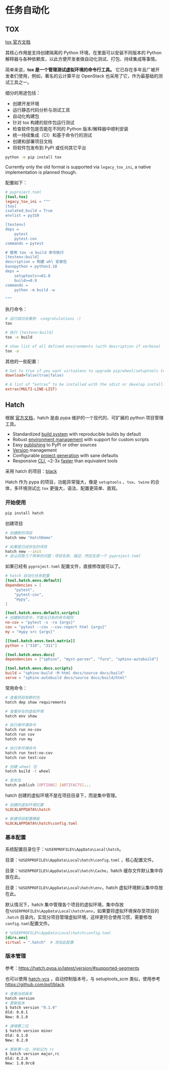 # 任务自动化

## TOX

[tox 官方文档](https://tox.wiki/en/latest/index.html)

其核心作用是支持创建隔离的 Python 环境，在里面可以安装不同版本的 Python 解释器与各种依赖库，以此方便开发者做自动化测试、打包、持续集成等事情。

简单来说，**tox 是一个管理测试虚拟环境的命令行工具。** 它已存在多年且广被开发者们使用，例如，著名的云计算平台 OpenStack 也采用了它，作为最基础的测试工具之一。

细分的用途包括：

- 创建开发环境
- 运行静态代码分析与测试工具
- 自动化构建包
- 针对 tox 构建的软件包运行测试
- 检查软件包是否能在不同的 Python 版本/解释器中顺利安装
- 统一持续集成（CI）和基于命令行的测试
- 创建和部署项目文档
- 将软件包发布到 PyPI 或任何其它平台

```sh
python -m pip install tox
```

Currently only the old format is supported via `legacy_tox_ini`, a native implementation is planned though.

配置如下：

```toml
# pyproject.toml
[tool.tox]
legacy_tox_ini = """
[tox]
isolated_build = True
envlist = py310

[testenv]
deps =
    pytest
    pytest-cov
commands = pytest

# 使用 tox -e build 命令执行
[testenv:build]
description = 构建 whl 安装包
basepython = python3.10
deps =
    setuptools>=61.0
    build>=0.9
commands =
    python -m build -w

"""
```

执行命令：

```sh
# 运行成功会看到  congratulations :)
tox

# 执行 [testenv:build]
tox -e build

# show list of all defined environments (with description if verbose)
tox -a
```

其他的一些配置：

```ini
# Set to true if you want virtualenv to upgrade pip/wheel/setuptools to the latest version. If (and only if) you want to choose a specific version (not necessarily the latest) then you can add e.g. VIRTUALENV_PIP=20.3.3 to your setenv.
download=false(true|false)

# A list of “extras” to be installed with the sdist or develop install. For example, extras = testing is equivalent to [testing] in a pip install command. These are not installed if skip_install is true.
extras(MULTI-LINE-LIST)
```

## Hatch

根据 [官方文档](https://hatch.pypa.io/latest/)，hatch 是由 pypa 维护的一个现代的、可扩展的 python 项目管理工具。

- Standardized [build system](https://hatch.pypa.io/latest/build/#packaging-ecosystem) with reproducible builds by default
- Robust [environment management](https://hatch.pypa.io/latest/environment/) with support for custom scripts
- Easy [publishing](https://hatch.pypa.io/latest/publish/) to PyPI or other sources
- [Version](https://hatch.pypa.io/latest/version/) management
- Configurable [project generation](https://hatch.pypa.io/latest/config/project-templates/) with sane defaults
- Responsive [CLI](https://hatch.pypa.io/latest/cli/about/), ~2-3x [faster](https://github.com/pypa/hatch/blob/hatch-v1.5.0/.github/workflows/test.yml#L76-L108) than equivalent tools

采用 hatch 的项目：[black](https://github.com/psf/black)

Hatch 作为 pypa 的项目，功能异常强大，像是 `setuptools` 、`tox`、`twine` 的合体，多环境测试比 `tox` 更强大，语法、配置更简单、直观。

### 开始使用

```sh
pip install hatch
```

创建项目

```sh
# 创建新的项目
hatch new "HatchDemo"

# 如果是已经存在的项目
hatch new --init
# 会让回答几个简单的问题：项目名称、描述，然后生成一个 pyproject.toml
```

如果已经有 `pyproject.toml` 配置文件，直接修改就可以了。

```toml
# hatch 自动化任务配置
[tool.hatch.envs.default]
dependencies = [
    "pytest",
    "pytest-cov",
    "mypy",
]

[tool.hatch.envs.default.scripts]
# 创建新的命令，不能与已有的命令相同
no-cov = "pytest -s -ra {args}"
cov = "pytest --cov --cov-report html {args}"
my = "mypy src {args}"

[[tool.hatch.envs.test.matrix]]
python = ["310", "311"]

[tool.hatch.envs.docs]
dependencies = ["sphinx", "myst-parser", "furo", "sphinx-autobuild"]

[tool.hatch.envs.docs.scripts]
build = "sphinx-build -M html docs/source docs/build"
serve = "sphinx-autobuild docs/source docs/build/html"
```

常用命令：

```sh
# 查看项目依赖的包
hatch dep show requirements

# 查看存在的虚拟环境
hatch env show

# 执行单环境命令
hatch run no-cov
hatch run cov
hatch run my

# 执行多环境命令
hatch run test:no-cov
hatch run test:cov

# 创建 wheel 包
hatch build -t wheel

# 发布包
hatch publish [OPTIONS] [ARTIFACTS]...
```

hatch 创建的虚拟环境不是在项目目录下，而是集中管理。

```ini
# 创建的虚拟环境位置
%LOCALAPPDATA%\hatch

# 新建项目配置模板
%LOCALAPPDATA%\hatch\config.toml
```

### 基本配置

系统配置目录位于：`%USERPROFILE%\AppData\Local\hatch`。

目录：`%USERPROFILE%\AppData\Local\hatch\config.toml` ，核心配置文件。

目录：`%USERPROFILE%\AppData\Local\hatch\Cache`，hatch 缓存文件默认集中存放在此。

目录：`%USERPROFILE%\AppData\Local\hatch\env`，hatch 虚拟环境默认集中存放在此。

默认情况下，hatch 集中管理各个项目的虚拟环境，集中存放在`%USERPROFILE%\AppData\Local\hatch\env`，如果要将虚拟环境保存至项目的 `.hatch` 目录内，实现分项目管理虚拟环境，这样更符合使用习惯，需要修改 `config.toml`配置文件。

```toml
# %USERPROFILE%\AppData\Local\hatch\config.toml
[dirs.env]
virtual = ".hatch"  # 添加此配置
```

### 版本管理

参考：<https://hatch.pypa.io/latest/version/#supported-segments>

也可以使用 [hatch-vcs](https://pypi.org/project/hatch-vcs/) ，自动控制版本号，与 setuptools_scm 类似，使用参考 <https://github.com/psf/black>

```sh
# 查看当前版本
hatch version
# 更新版本
$ hatch version "0.1.0"
Old: 0.0.1
New: 0.1.0

# 递增第二位
$ hatch version minor
Old: 0.1.0
New: 0.2.0

# 更新第一位，并标记为 rc
$ hatch version major,rc
Old: 0.2.0
New: 1.0.0rc0
```
